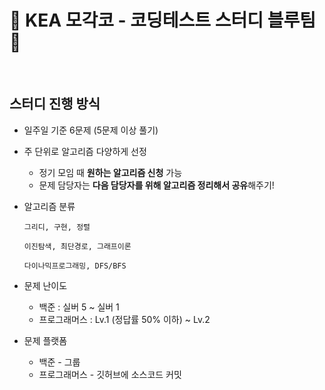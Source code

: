 #  :small_blue_diamond: KEA 모각코 - 코딩테스트 스터디 블루팀  :small_blue_diamond:

<br>

## 스터디 진행 방식

- 일주일 기준 6문제 (5문제 이상 풀기)
- 주 단위로 알고리즘 다양하게 선정
    - 정기 모임 때 **원하는 알고리즘 신청** 가능
    - 문제 담당자는 **다음 담당자를 위해 알고리즘 정리해서 공유**해주기!
- 알고리즘 분류

    ```
    그리디, 구현, 정렬
    
    이진탐색, 최단경로, 그래프이론
    
    다이나믹프로그래밍, DFS/BFS
    ```
    
- 문제 난이도
    - 백준 : 실버 5 ~ 실버 1
    - 프로그래머스 : Lv.1 (정답률 50% 이하) ~ Lv.2
- 문제 플랫폼
    - 백준 - 그룹
    - 프로그래머스 - 깃허브에 소스코드 커밋
